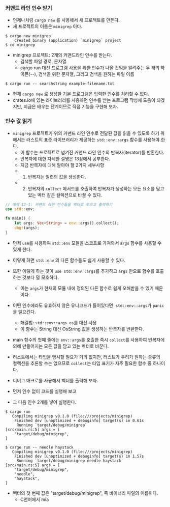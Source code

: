 ### 커맨드 라인 인수 받기
- 언제나처럼 `cargo new` 를 사용해서 새 프로젝트를 만든다.
- 새 프로젝트의 이름은 `minigrep` 이다.

```shell
$ cargo new minigrep 
	Created binary (application) `minigrep` project 
$ cd minigrep
```

- minigrep 프로젝트: 2개의 커맨드라인 인수를 받는다.
	- 검색할 파일 경로, 문자열
	- cargo run 대신 프로그램 사용을 위한 인수가 나올 것임을 알려주는 두 개의 하이픈(--), 검색을 위한 문자열, 그리고 검색을 원하는 파일 이름

``` shell
$ cargo run -- searchstring example-filename.txt
```

- 현재 `cargo new` 로 생성한 기본 프로그램은 입력한 인수를 처리할 수 없다.
- crates.io에 있는 라이브러리를 사용하면 인수를 받는 프로그램 작성에 도움이 되겠지만, 지금은 배우는 단계이므로 직접 기능을 구현해 보자.

### 인수 값 읽기
- `minigrep` 프로젝트가 위의 커맨드 라인 인수로 전달된 값을 읽을 수 있도록 하기 위해서는 러스트의 표준 라이브러리가 제공하는 `std::env::args` 함수를 사용해야 한다.
	- 이 함수는 프로젝트로 넘겨진 커맨드 라인 인수의 반복자(iterator)를 반환한다.
	- 반복자에 대한 자세한 설명은 13장에서 공부한다.
	- 지금 반복자에 대해 알아야 할 2가지 세부사항
	- 1. 반복자는 일련의 값을 생성한다.
	- 2. 반복자의 `collect` 메서드를 호출하여 반복자가 생성하는 모든 요소를 담고 있는 벡터 같은 컬렉션으로 바꿀 수 있다.

```rust
// 예제 12-1: 커맨드 라인 인수들을 벡터로 모으고 출력하기
use std::env;

fn main() {
	let args: Vec<String> = env::args().collect();
	dbg!(args);
}
```

- 먼저 `use`를 사용하여 `std::env` 모듈을 스코프로 가져와서 `args` 함수를 사용할 수 있게 한다.
- 이렇게 하면 `std::env` 의 다른 함수들도 쉽게 사용할 수 있다.
- 또한 이렇게 하는 것이 `use std::env::args`를 추가하고 `args` 만으로 함수를 호출하는 것보다 덜 모호하다.
	- 이는 `args`가 현재의 모듈 내에 정의된 다른 함수로 쉽게 오해받을 수 있기 때문이다.

- 어떤 인수에라도 유효하지 않은 유니코드가 들어있다면  `std::env::args`가 `panic` 을 일으킨다.
	- 해결법: `std::env::args_os`를 대신 사용
	- 이 함수는 String 대신 OsString 값을 생성하는 반복자를 반환한다.

- main 함수의 첫째 줄에는 `env::args`를 호출한 즉시 `collect`를 사용하여 반복자에 의해 만들어지는 모든 값을 담고 있는 벡터로 바꾼다.
- 러스트에서는 타입을 명시할 필요가 거의 없지만, 러스트가 우리가 원하는 종류의 컬렉션을 추론할 수는 없으므로 `collect`는 타입 표기가 자주 필요한 함수 중 하나이다.

- 디버그 매크로를 사용해서 벡터를 출력해 보자.
- 먼저 인수 없이 코드를 실행해 보고
- 그 다음 인수 2개를 넣어 실행한다.

```shell
$ cargo run
   Compiling minigrep v0.1.0 (file:///projects/minigrep)
    Finished dev [unoptimized + debuginfo] target(s) in 0.61s
     Running `target/debug/minigrep`
[src/main.rs:5] args = [
    "target/debug/minigrep",
]

$ cargo run -- needle haystack
   Compiling minigrep v0.1.0 (file:///projects/minigrep)
    Finished dev [unoptimized + debuginfo] target(s) in 1.57s
     Running `target/debug/minigrep needle haystack`
[src/main.rs:5] args = [
    "target/debug/minigrep",
    "needle",
    "haystack",
]
```

- 벡터의 첫 번째 값은 "target/debug/minigrep", 즉 바이너리 파일의 이름이다.
	- C언어에서 mia